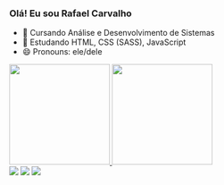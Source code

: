 ### Olá! Eu sou Rafael Carvalho

- 🌱 Cursando Análise e Desenvolvimento de Sistemas
- 🌱 Estudando HTML, CSS (SASS), JavaScript
- 😄 Pronouns: ele/dele

<div align="left">
  <a href="https://github.com/RafaCarvalho89">
  <img height="180em" src="https://github-readme-stats.vercel.app/api?username=RafaCarvalho89&show_icons=true&theme=dark&include_all_commits=true&count_private=true"/>
  <img height="180em" src="https://github-readme-stats.vercel.app/api/top-langs/?username=RafaCarvalho89&layout=compact&langs_count=7&theme=dark"/>
</div>
  
 <div>
   <a href="https://https://www.linkedin.com/in/rafael-carvalho-139680233/" target="_blank"><img src="https://img.shields.io/badge/-LinkedIn-%230077B5?style=for-the-badge&logo=linkedin&logoColor=white" target="_blank"></a> 
   <a href = "mailto:carvalho.rafael89@gmail.com"><img src="https://img.shields.io/badge/Gmail-D14836?style=for-the-badge&logo=gmail&logoColor=white" target="_blank"></a>
   <a href="https://discord.gg/r3ZqwWMS" target="_blank"><img src="https://img.shields.io/badge/Discord-7289DA?style=for-the-badge&logo=discord&logoColor=white" target="_blank"></a> 
 </div>
